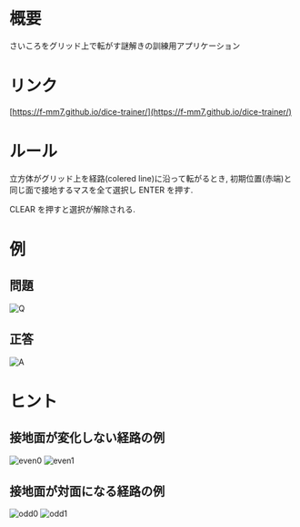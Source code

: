 # 概要

さいころをグリッド上で転がす謎解きの訓練用アプリケーション

# リンク

[https://f-mm7.github.io/dice-trainer/](https://f-mm7.github.io/dice-trainer/)

# ルール

立方体がグリッド上を経路(colered line)に沿って転がるとき,
初期位置(赤端)と同じ面で接地するマスを全て選択し ENTER を押す.

CLEAR を押すと選択が解除される.

# 例

## 問題
![Q](https://github.com/F-mM7/dice-trainer/assets/121377389/648868a9-5020-4bb2-b8c2-810ed3ca7bdd)

## 正答
![A](https://github.com/F-mM7/dice-trainer/assets/121377389/9aaca653-34d6-4d90-ba77-364d2a91c36e)

# ヒント

## 接地面が変化しない経路の例
![even0](https://github.com/F-mM7/dice-trainer/assets/121377389/0fd380f2-d8c6-4af4-b5c9-229e6f56b726)
![even1](https://github.com/F-mM7/dice-trainer/assets/121377389/d1ce590b-8a58-451a-9043-4423b847bb4a)

## 接地面が対面になる経路の例
![odd0](https://github.com/F-mM7/dice-trainer/assets/121377389/83791bc2-0ceb-4335-8d90-5191f5a140d7)
![odd1](https://github.com/F-mM7/dice-trainer/assets/121377389/44fcbd99-ebab-4c0a-8438-f407851b85c2)
